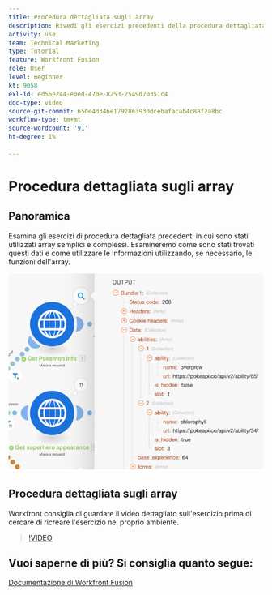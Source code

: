 ```yaml
---
title: Procedura dettagliata sugli array
description: Rivedi gli esercizi precedenti della procedura dettagliata in cui sono stati utilizzati array semplici e complessi in [!DNL Adobe Workfront Fusion].
activity: use
team: Technical Marketing
type: Tutorial
feature: Workfront Fusion
role: User
level: Beginner
kt: 9058
exl-id: ed56e244-e0ed-470e-8253-2549d70351c4
doc-type: video
source-git-commit: 650e4d346e1792863930dcebafacab4c88f2a8bc
workflow-type: tm+mt
source-wordcount: '91'
ht-degree: 1%

---
```


# Procedura dettagliata sugli array

## Panoramica

Esamina gli esercizi di procedura dettagliata precedenti in cui sono stati utilizzati array semplici e complessi. Esamineremo come sono stati trovati questi dati e come utilizzare le informazioni utilizzando, se necessario, le funzioni dell&#39;array.

![Immagine di uno scenario di fusione](assets/final-functional-bits-and-bobs-1.png)

## Procedura dettagliata sugli array

Workfront consiglia di guardare il video dettagliato sull&#39;esercizio prima di cercare di ricreare l&#39;esercizio nel proprio ambiente.

>[!VIDEO](https://video.tv.adobe.com/v/335299/?quality=12&learn=on)


## Vuoi saperne di più? Si consiglia quanto segue:

[Documentazione di Workfront Fusion](https://experienceleague.adobe.com/docs/workfront/using/adobe-workfront-fusion/workfront-fusion-2.html?lang=en)
